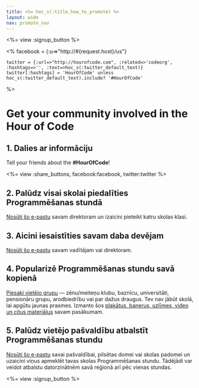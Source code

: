 ```yaml
---
title: <%= hoc_s(:title_how_to_promote) %>
layout: wide
nav: promote_nav
---
```

<%= view :signup_button %>

<%
    facebook = {:u=>"http://#{request.host}/us"}

    twitter = {:url=>"http://hourofcode.com", :related=>'codeorg', :hashtags=>'', :text=>hoc_s(:twitter_default_text)}
    twitter[:hashtags] = 'HourOfCode' unless hoc_s(:twitter_default_text).include? '#HourOfCode'
%>

# Get your community involved in the Hour of Code

## 1. Dalies ar informāciju

Tell your friends about the **#HourOfCode**!

<%= view :share_buttons, facebook:facebook, twitter:twitter %>

## 2. Palūdz visai skolai piedalīties Programmēšanas stundā

[Nosūti šo e-pastu](<%= resolve_url('/promote/resources#sample-emails') %>) savam direktoram un izaicini pieteikt katru skolas klasi.

## 3. Aicini iesaistīties savam daba devējam

[Nosūti šo e-pastu](<%= resolve_url('/promote/resources#sample-emails') %>) savam vadītājam vai direktoram.

## 4. Popularizē Programmēšanas stundu savā kopienā

[Piesaki vietējo grupu](<%= resolve_url('/promote/resources#sample-emails') %>) — zēnu/meiteņu klubu, baznīcu, universitāti, pensionāru grupu, arodbiedrību vai par dažus draugus. Tev nav jābūt skolā, lai apgūtu jaunas prasmes. Izmanto šos [plakātus, banerus, uzlīmes, video un citus materiālus](<%= resolve_url('/promote/resources') %>) savam pasākumam.

## 5. Palūdz vietējo pašvaldību atbalstīt Programmēšanas stundu

[Nosūti šo e-pastu](<%= resolve_url('/promote/resources#sample-emails') %>) savai pašvaldībai, pilsētas domei vai skolas padomei un uzaicini viņus apmeklēt tavas skolas Programmēšanas stundu. Tādējādi var veidot atbalstu datorzinātnēm savā reģionā arī pēc vienas stundas.

<%= view :signup_button %>